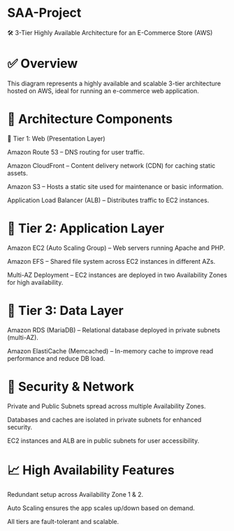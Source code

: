 # SAA-Project
🛠️ 3-Tier Highly Available Architecture for an E-Commerce Store (AWS)

# ✅ Overview
This diagram represents a highly available and scalable 3-tier architecture hosted on AWS, ideal for running an e-commerce web application.

# 🧱 Architecture Components
🔹 Tier 1: Web (Presentation Layer)

Amazon Route 53 – DNS routing for user traffic.

Amazon CloudFront – Content delivery network (CDN) for caching static assets.

Amazon S3 – Hosts a static site used for maintenance or basic information.

Application Load Balancer (ALB) – Distributes traffic to EC2 instances.

# 🔹 Tier 2: Application Layer

Amazon EC2 (Auto Scaling Group) – Web servers running Apache and PHP.

Amazon EFS – Shared file system across EC2 instances in different AZs.

Multi-AZ Deployment – EC2 instances are deployed in two Availability Zones for high availability.

# 🔹 Tier 3: Data Layer

Amazon RDS (MariaDB) – Relational database deployed in private subnets (multi-AZ).

Amazon ElastiCache (Memcached) – In-memory cache to improve read performance and reduce DB load.

# 🔐 Security & Network
Private and Public Subnets spread across multiple Availability Zones.

Databases and caches are isolated in private subnets for enhanced security.

EC2 instances and ALB are in public subnets for user accessibility.

# 📈 High Availability Features
Redundant setup across Availability Zone 1 & 2.

Auto Scaling ensures the app scales up/down based on demand.

All tiers are fault-tolerant and scalable.
